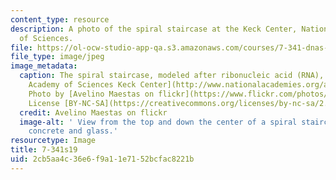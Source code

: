 ```yaml
---
content_type: resource
description: A photo of the spiral staircase at the Keck Center, National Academy
  of Sciences.
file: https://ol-ocw-studio-app-qa.s3.amazonaws.com/courses/7-341-dnas-sister-does-all-the-work-the-central-roles-of-rna-in-gene-expression-spring-2019/2cb5aa4c36e6f9a11e7152bcfac8221b_7-341s19.jpg
file_type: image/jpeg
image_metadata:
  caption: The spiral staircase, modeled after ribonucleic acid (RNA), at the [National
    Academy of Sciences Keck Center](http://www.nationalacademies.org/about/contact/).
    Photo by [Avelino Maestas on flickr](https://www.flickr.com/photos/avelino_maestas/2448168900/in/photolist-4JkvjC-4JkvgN).
    License [BY-NC-SA](https://creativecommons.org/licenses/by-nc-sa/2.0/).
  credit: Avelino Maestas on flickr
  image-alt: ' View from the top and down the center of a spiral staircase, made of
    concrete and glass.'
resourcetype: Image
title: 7-341s19
uid: 2cb5aa4c-36e6-f9a1-1e71-52bcfac8221b
---
```

